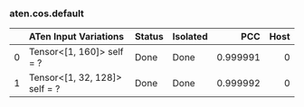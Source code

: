 ### aten.cos.default
|    | ATen Input Variations         | Status   | Isolated   |      PCC |   Host |
|---:|:------------------------------|:---------|:-----------|---------:|-------:|
|  0 | Tensor<[1, 160]> self = ?     | Done     | Done       | 0.999991 |      0 |
|  1 | Tensor<[1, 32, 128]> self = ? | Done     | Done       | 0.999992 |      0 |


